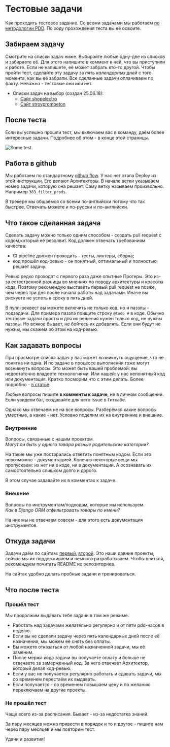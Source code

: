# Тестовые задачи
Как проходить тестовое задание.
Со всеми задачами мы работаем [по методологии PDD](/dev).
По ходу прохождения теста вы её освоите.

## Забираем задачу
Смотрите на списки задач ниже. Выбирайте любые одну-две из списков и забираете её.
Для этого напишите в коммент к ней, что вы приступили к работе.
Если не напишете, её может забрать кто-то другой.
Чтобы пройти тест, сделайте эту задачу за *пять календарных дней* с того момента, как вы её забрали.
Все сделанные задачи оплачиваем по факту. Неважно - тестовые они или нет.

- Списки задач на выбор (создан 25.06.18):
    - [Сайт shopelectro](https://github.com/fidals/shopelectro/issues?utf8=%E2%9C%93&q=is%3Aissue+is%3Aopen+no%3Aassignee+label%3A%22take+it%22+-label%3A1+label%3Aeasy+)
    - [Сайт stroyprombeton](https://github.com/fidals/stroyprombeton/issues?utf8=%E2%9C%93&q=is%3Aissue+is%3Aopen+no%3Aassignee+label%3A%22take+it%22+-label%3A1+label%3Aeasy+)

## После теста
Если вы успешно прошли тест, мы включаем вас в команду, даём более интересные задачи.
Подробнее об этом - в конце этой страницы.

![Some test](/images/dev/test_process.jpg)

## Работа в github
Мы работаем по стандартному [github flow](https://guides.github.com/introduction/flow/).
У нас нет этапа Deploy из этой инструкции. Его делают Архитекторы.
В начале ветки указываем номер задачи, которую она решает.
Саму ветку называем произвольно. Например `383_filter_prods`.

В трекере мы общаемся со всеми по-английски потому что так быстрее.
Отвечать можете и по-русски и по-английски.

## Что такое сделанная задача
Сделать задачу можно только одним способом -
создать pull request с кодом,который её резолвит.
Код должен отвечать требованиям качества:

- CI pipeline должен проходить - тесты, линтеры, сборка;
- код прошёл код-ревью - он понятный, оптимальный и полностью решает задачу.

Ревью редко проходят с первого раза даже опытные Прогеры.
Это из-за естественной разницы во мнениях по поводу архитектуры и красоты кода.
Поэтому рекомендую выставить первый pull request не позже,
чем через три дня после начала работы над задачами.
Иначе вы рискуете не успеть к сроку в пять дней.

В пулл-реквест вы можете включить не только код,
но и паззлы - подзадачи. Для примера паззла поищите строку `@todo #` в коде.
Обычно тестовые задачи просты и для их решения нужен только код, не нужны паззлы.
Но всякое бывает, не бойтесь их добавлять.
Если они будут не нужны, мы скажем об этом на код-ревью.

## Как задавать вопросы
При просмотре списка задач у вас может возникнуть ощущение,
что не понятна ни одна.
И по задаче в процессе выполнения тоже могут возникнуть вопросы.
Это может быть вашей проблемой: вы недостаточно владеете технологиями.
Или нашей: у нас непонятный код или документация.
Кратко посморим что с этим делать.
Более подробно - [в статье](https://www.yegor256.com/2015/01/15/how-to-cut-corners.html).

Любые вопросы пишите **в комменты к задаче**, не в личном сообщении.
Если увидели баг, создавайте для него issue в Гитхабе.

Однако мы отвечаем не на все вопросы.
Разберёмся какие вопросы уместные, а какие - нет.
Условно поделим их на внутренние и внешние.

### Внутренние
Вопросы, связанные с нашим проектом.<br>
*Могут ли быть у одного товара разные родительские категории?*

На такие мы уже постарались ответить понятным кодом.
Если это невозможно - документацией.
Конечно некоторые вещи мы пропускаем:
их нет ни в коде, ни в документации.
А осознавать их самостоятельно слишком долго и дорого.

В этом случае задавайте их в комментах к задаче.

### Внешние
Вопросы по инструментам/подходам, которые мы используем.<br>
*Как в Django ORM отфильтровать товары по имени?*

На них мы не отвечаем совсем - для этого есть документация инструментов.

## Откуда задачи
Задачи даём по сайтам:
[первый](https://shopelectro.ru), [второй](https://stroyprombeton.ru).
Это наши давние проекты, сейчас мы их поддерживаем и немного разрабатываем.
Чтобы влиться, рекомендуем почитать README их репозиториев.

На сайтах удобно делать пробные задачи и тренироваться.

## Что после теста

### Прошёл тест
Мы продолжим выдавать тебе задачи в том же режиме.

- Работать над задачами желательно регулярно и от пяти pdd-часов в неделю.
- Если вы не сделали задачу через пять календарных дней после её назначения, мы можем её снять без оплаты.
- Вы можете отказаться от любой назначенной задачи, мы её заменим.
- После мержа кода задачи вы получаете оплату и больше не отвечаете за замерженный код.
За него отвечает Архитектор, который делал код-ревью.
- Если у вас не получается регулярно работать и сдавать задачи, мы со временем перестаём их выдавать.
- Если получается - со временем повышаем цену и по желанию переключаем на другие проекты.

### Не прошёл тест
Чаще всего из-за расписания. Бывает - из-за недостатка знаний.

За пару месяцев можно привести в порядок и то и другое - пишите нам через пару месяцев и мы повторим тест.


Удачи и развития!
